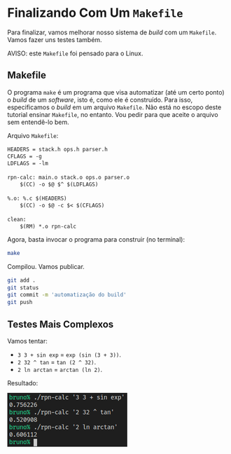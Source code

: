 # Finalizando Com Um `Makefile`

Para finalizar, vamos melhorar nosso sistema de _build_ com um `Makefile`. Vamos
fazer uns testes também.

AVISO: este `Makefile` foi pensado para o Linux.

## Makefile

O programa `make` é um programa que visa automatizar (até um certo ponto) o
_build_ de um _software_, isto é, como ele é construído. Para isso,
especificamos o _build_ em um arquivo `Makefile`. Não está no escopo deste
tutorial ensinar `Makefile`, no entanto. Vou pedir para que aceite o arquivo
sem entendê-lo bem.

Arquivo `Makefile`:

```make
HEADERS = stack.h ops.h parser.h
CFLAGS = -g
LDFLAGS = -lm

rpn-calc: main.o stack.o ops.o parser.o
	$(CC) -o $@ $^ $(LDFLAGS)

%.o: %.c $(HEADERS)
	$(CC) -o $@ -c $< $(CFLAGS)

clean:
	$(RM) *.o rpn-calc
```

Agora, basta invocar o programa para construir (no terminal):
```sh
make
```

Compilou. Vamos publicar.
```sh
git add .
git status
git commit -m 'automatização do build'
git push
```


## Testes Mais Complexos

Vamos tentar:
* `3 3 + sin exp` = `exp (sin (3 + 3))`.
* `2 32 ^ tan` = `tan (2 ^ 32)`.
* `2 ln arctan` = `arctan (ln 2)`.

Resultado:

![resultado das expressões](./exemplo-final.png)
